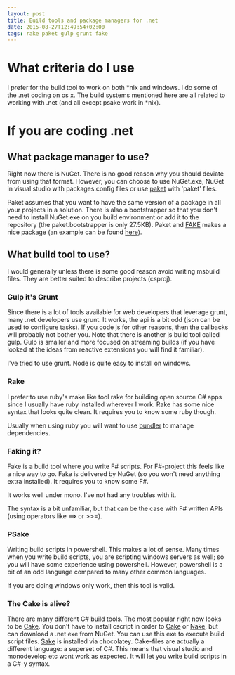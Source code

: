 ```yaml
---
layout: post
title: Build tools and package managers for .net
date: 2015-08-27T12:49:54+02:00
tags: rake paket gulp grunt fake
---
```


# What criteria do I use

I prefer for the build tool to work on both \*nix and windows. I do some of the .net coding on os x. The build systems mentioned here are all related to working with .net (and all except psake work in \*nix).

# If you are coding .net

## What package manager to use?

Right now there is NuGet. There is no good reason why you should deviate from using that format. However, you can choose to use NuGet.exe, NuGet in visual studio with packages.config files or use [paket](https://github.com/fsprojects/Paket) with 'paket' files.

Paket assumes that you want to have the same version of a package in all your projects in a solution. There is also a bootstrapper so that you don't need to install NuGet.exe on you build environment or add it to the repository (the paket.bootstrapper is only 27.5KB). Paket and [FAKE](http://fsharp.github.io/FAKE/) makes a nice package (an example can be found [here](https://github.com/wallymathieu/CustomerService/tree/master/suave)).

## What build tool to use?

I would generally unless there is some good reason avoid writing msbuild files. They are better suited to describe projects (csproj).

### Gulp it's Grunt

Since there is a lot of tools available for web developers that leverage grunt, many .net developers use grunt. It works, the api is a bit odd (json can be used to configure tasks). If you code js for other reasons, then the callbacks will probably not bother you. Note that there is another js build tool called gulp. Gulp is smaller and more focused on streaming builds (if you have looked at the ideas from reactive extensions you will find it familiar).

I've tried to use grunt. Node is quite easy to install on windows.

### Rake

I prefer to use ruby's make like tool rake for building open source  C# apps since I usually have ruby installed wherever I work. Rake has some nice syntax that looks quite clean. It requires you to know some ruby though.

Usually when using ruby you will want to use [bundler](http://bundler.io/) to manage dependencies.

### Faking it?

Fake is a build tool where you write  F# scripts. For  F#-project this feels like a nice way to go. Fake is delivered by NuGet (so you won't need anything extra installed). It requires you to know some  F#.

It works well under mono. I've not had any troubles with it.

The syntax is a bit unfamiliar, but that can be the case with  F# written APIs (using operators like ==> or  >>=).

### PSake

Writing build scripts in powershell. This makes a lot of sense. Many times when you write build scripts, you are scripting windows servers as well; so you will have some experience using powershell. However, powershell is a bit of an odd language compared to many other common languages.

If you are doing windows only work, then this tool is valid.

### The Cake is alive?

There are many different  C# build tools. The most popular right now looks to be [Cake](https://github.com/cake-build/cake). You don't have to install cscript in order to [Cake](https://github.com/cake-build/cake) or [Nake](https://github.com/yevhen/Nake), but can download a .net exe from NuGet. You can use this exe to execute build script files. [Sake](https://github.com/sakeproject/sake) is installed via chocolatey. Cake-files are actually a different language: a superset of  C#. This means that visual studio and monodevelop etc wont work as expected. It will let you write build scripts in a  C#-y syntax.
